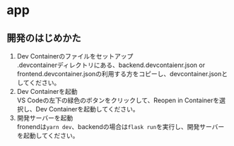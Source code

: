 # app

## 開発のはじめかた
1. Dev Containerのファイルをセットアップ  
.devcontainerディレクトリにある、backend.devcontaienr.json or frontend.devcontainer.jsonの利用する方をコピーし、devcontainer.jsonとしてください。
2. Dev Containerを起動  
VS Codeの左下の緑色のボタンをクリックして、Reopen in Containerを選択し、Dev Containerを起動してください。
3. 開発サーバーを起動  
fronendは`yarn dev`、backendの場合は`flask run`を実行し、開発サーバーを起動してください。